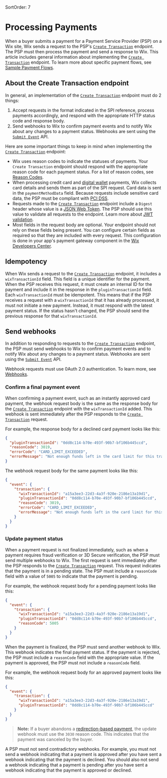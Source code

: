 SortOrder: 7
# Processing Payments

When a buyer submits a payment for a Payment Service Provider (PSP) on a Wix site, Wix sends a request to the PSP's [`Create Transaction`](https://dev.wix.com/docs/rest/api-reference/payment-provider-spi/transactions/create-transaction) endpoint. The PSP must then process the payment and send a response to Wix. This article includes general information about implementing the [`Create Transaction`](https://dev.wix.com/docs/rest/api-reference/payment-provider-spi/transactions/create-transaction) endpoint. To learn more about specific payment flows, see [Sample Payment Flows](https://dev.wix.com/api/rest/payment-provider-spi/provider-platform/sample-payment-flows).

## About the Create Transaction endpoint

In general, an implementation of the [`Create Transaction`](https://dev.wix.com/docs/rest/api-reference/payment-provider-spi/transactions/create-transaction) endpoint must do 2 things:
1. Accept requests in the format indicated in the SPI reference, process payments accordingly, and respond with the appropriate HTTP status code and response body.
1. Send webhooks to Wix to confirm payment events and to notify Wix about any changes to a payment status. Webhooks are sent using the [`Submit Event`](https://dev.wix.com/docs/rest/api-reference/payment-provider-spi/events/submit-event) API.

Here are some important things to keep in mind when implementing the [`Create Transaction`](https://dev.wix.com/docs/rest/api-reference/payment-provider-spi/transactions/create-transaction) endpoint:
* Wix uses reason codes to indicate the statuses of payments. Your `Create Transaction` endpoint should respond with the appropriate reason code for each payment status. For a list of reason codes, see [Reason Codes](https://dev.wix.com/docs/rest/api-reference/payment-provider-spi/reason-codes).
* When processing credit card and [digital wallet](/guides/./sample-payment-flows.md/#digital-wallet-payments) payments, Wix collects card details and sends them as part of the SPI request. Card data is sent in the `paymentMethodData` field. Because requests include sensitive card data, the PSP must be compliant with [PCI DSS](https://en.wikipedia.org/wiki/Payment_Card_Industry_Data_Security_Standard).
* Requests made to the [`Create Transaction`](https://dev.wix.com/docs/rest/api-reference/payment-provider-spi/transactions/create-transaction) endpoint include a `Digest` header whose value is a [JSON Web Token](https://en.wikipedia.org/wiki/JSON_Web_Token). The PSP should use this value to validate all requests to the endpoint. Learn more about [JWT validation](https://dev.wix.com/docs/rest/api-reference/payment-provider-spi/validate-endpoint-requests).
* Most fields in the request body are optional. Your endpoint should not rely on these fields being present. You can configure certain fields as required so that they are included with every request. This configuration is done in your app's payment gateway component in the [Wix Developers Center](https://dev.wix.com).

## Idempotency
When Wix sends a request to the [`Create Transaction`](https://dev.wix.com/docs/rest/api-reference/payment-provider-spi/transactions/create-transaction) endpoint, it includes a `wixTransactionId` field. This field is a unique identifier for the payment. When the PSP receives this request, it must create an internal ID for the payment and include it in the response in the `pluginTransactionId` field. Each `wixTransactionId` must be idempotent. This means that if the PSP receives a request with a `wixTransactionId` that it has already processed, it must not initiate a new payment. Instead, it must respond with the latest payment status. If the status hasn't changed, the PSP should send the previous response for that `wixTransactionId`.

## Send webhooks
In addition to responding to requests to the [`Create Transaction`](https://dev.wix.com/docs/rest/api-reference/payment-provider-spi/transactions/create-transaction) endpoint, the PSP must send webhooks to Wix to confirm payment events and to notify Wix about any changes to a payment status. Webhooks are sent using the [`Submit Event`](https://dev.wix.com/docs/rest/api-reference/payment-provider-spi/events/submit-event) API. 

Webhook requests must use 0Auth 2.0 authentication. To learn more, see [Webhooks](https://dev.wix.com/docs/rest/api-reference/payment-provider-spi/webhooks).

### Confirm a final payment event
When confirming a payment event, such as an instantly approved card payment, the webhook request body is the same as the response body for the [`Create Transaction`](https://dev.wix.com/docs/rest/api-reference/payment-provider-spi/transactions/create-transaction) endpoint with the `wixTransactionId` added. This webhook is sent immediately after the PSP responds to the [`Create Transaction`](https://dev.wix.com/docs/rest/api-reference/payment-provider-spi/transactions/create-transaction) request.

For example, the response body for a declined card payment looks like this:
```json
{
  "pluginTransactionId": "0dd8c114-b70e-493f-90b7-bf106b445ccd",
  "reasonCode": 3019,
  "errorCode": "CARD_LIMIT_EXCEEDED",
  "errorMessage": "Not enough funds left in the card limit for this transaction."
}
```

The webhook request body for the same payment looks like this:
```json
{
  "event": {
    "transaction": {
      "wixTransactionId": "a15a3ee3-22d3-4a3f-920e-2186e13a19d1",
      "pluginTransactionId": "0dd8c114-b70e-493f-90b7-bf106b445ccd",
      "reasonCode": 3019,
      "errorCode": "CARD_LIMIT_EXCEEDED",
      "errorMessage": "Not enough funds left in the card limit for this transaction."
    }
  }
}
```
### Update payment status

When a payment request is not finalized immediately, such as when a payment requires fraud verification or 3D Secure verification, the PSP must send multiple webhooks to Wix. The first request is sent immediately after the PSP responds to the [`Create Transaction`](https://dev.wix.com/docs/rest/api-reference/payment-provider-spi/transactions/create-transaction) request. This request indicates that the payment is in a pending state. The PSP must include a `reasonCode` field with a value of `5005` to indicate that the payment is pending.

For example, the webhook request body for a pending payment looks like this:
```json
{
  "event": {
    "transaction": {
      "wixTransactionId": "a15a3ee3-22d3-4a3f-920e-2186e13a19d1",
      "pluginTransactionId": "0dd8c114-b70e-493f-90b7-bf106b445ccd",
      "reasonCode": 5005
    }
  }
}
```
When the payment is finalized, the PSP must send another webhook to Wix. This webhook indicates the final payment status. If the payment is rejected, the PSP must include a `reasonCode` field with the appropriate value. If the payment is approved, the PSP must not include a `reasonCode` field.

For example, the webhook request body for an approved payment looks like this:
```json
{
  "event": {
    "transaction": {
      "wixTransactionId": "a15a3ee3-22d3-4a3f-920e-2186e13a19d1",
      "pluginTransactionId": "0dd8c114-b70e-493f-90b7-bf106b445ccd"
    }
  }
}
```
> **Note:** If a buyer abandons a [redirection-based payment](https://dev.wix.com/docs/rest/api-reference/payment-provider-spi/sample-payment-flows#redirection-based-payments), the update webhook must use the `3030` reason code. This indicates that the payment was canceled by the buyer.

A PSP must not send contradictory webhooks. For example, you must not send a webhook indicating that a payment is approved after you have sent a webhook indicating that the payment is declined. You should also not send a webhook indicating that a payment is pending after you have sent a webhook indicating that the payment is approved or declined.